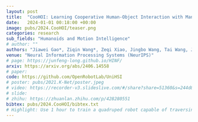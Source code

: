```yaml
---
layout: post
title:  "CooHOI: Learning Cooperative Human-Object Interaction with Manipulated Object Dynamics"
date:   2024-01-01 00:18:00 +00:00
image: pubs/2024.CooHOI/teaser.png
categories: research
sub_fields: "Humanoids and Motion Intelligence"
# author: ""
authors: "Jiawei Gao*, Ziqin Wang*, Zeqi Xiao, Jingbo Wang, Tai Wang, Jinkun Cao, Xiaolin Hu, Si Liu, Jifeng Dai, <strong>Jiangmiao Pang</strong>"
venue: "Neural Information Processing Systems (NeurIPS)"
# page: https://junfeng-long.github.io/HINF/
arxiv: https://arxiv.org/abs/2406.14558
# paper: 
code: https://github.com/OpenRobotLab/UniHSI
# poster: pubs/2021.K-Net/poster.jpeg
# video: https://recorder-v3.slideslive.com/#/share?share=51360&s=244d89a2-1418-4fd5-89fe-dc9616fc6efd
# slide:
# zhihu: https://zhuanlan.zhihu.com/p/428280551
bibtex: pubs/2024.CooHOI/bibtex.txt
# Highlight: Use 1 hour to train a quadruped robot capable of traversing any terrain under any disturbances in the open world.
---
```

